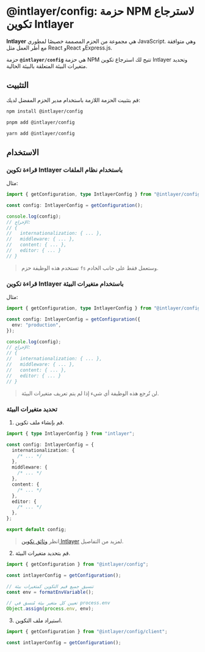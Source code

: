# @intlayer/config: حزمة NPM لاسترجاع تكوين Intlayer

**Intlayer** هي مجموعة من الحزم المصممة خصيصًا لمطوري JavaScript. وهي متوافقة مع أطر العمل مثل React وReact وExpress.js.

حزمة **`@intlayer/config`** هي حزمة NPM تتيح لك استرجاع تكوين Intlayer وتحديد متغيرات البيئة المتعلقة بالبيئة الحالية.

## التثبيت

قم بتثبيت الحزمة اللازمة باستخدام مدير الحزم المفضل لديك:

```bash packageManager="npm"
npm install @intlayer/config
```

```bash packageManager="pnpm"
pnpm add @intlayer/config
```

```bash packageManager="yarn"
yarn add @intlayer/config
```

## الاستخدام

### قراءة تكوين Intlayer باستخدام نظام الملفات

مثال:

```ts
import { getConfiguration, type IntlayerConfig } from "@intlayer/config";

const config: IntlayerConfig = getConfiguration();

console.log(config);
// الإخراج:
// {
//   internationalization: { ... },
//   middleware: { ... },
//   content: { ... },
//   editor: { ... }
// }
```

> تستخدم هذه الوظيفة حزم `fs` وستعمل فقط على جانب الخادم.

### قراءة تكوين Intlayer باستخدام متغيرات البيئة

مثال:

```ts
import { getConfiguration, type IntlayerConfig } from "@intlayer/config/client";

const config: IntlayerConfig = getConfiguration({
  env: "production",
});

console.log(config);
// الإخراج:
// {
//   internationalization: { ... },
//   middleware: { ... },
//   content: { ... },
//   editor: { ... }
// }
```

> لن تُرجع هذه الوظيفة أي شيء إذا لم يتم تعريف متغيرات البيئة.

### تحديد متغيرات البيئة

1. قم بإنشاء ملف تكوين.

```ts fileName="intlayer.config.ts"
import { type IntlayerConfig } from "intlayer";

const config: IntlayerConfig = {
  internationalization: {
    /* ... */
  },
  middleware: {
    /* ... */
  },
  content: {
    /* ... */
  },
  editor: {
    /* ... */
  },
};

export default config;
```

> انظر [وثائق تكوين Intlayer](https://github.com/aymericzip/intlayer/blob/main/docs/docs/ar/configuration.md) لمزيد من التفاصيل.

2. قم بتحديد متغيرات البيئة.

```ts
import { getConfiguration } from "@intlayer/config";

const intlayerConfig = getConfiguration();

// تنسيق جميع قيم التكوين كمتغيرات بيئة
const env = formatEnvVariable();

// تعيين كل متغير بيئة مُنسق في process.env
Object.assign(process.env, env);
```

3. استيراد ملف التكوين.

```ts
import { getConfiguration } from "@intlayer/config/client";

const intlayerConfig = getConfiguration();
```
